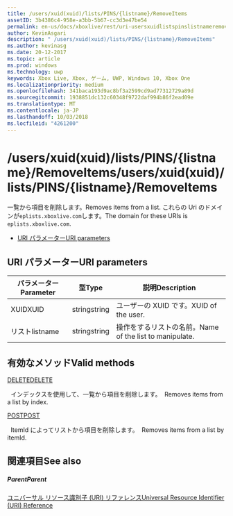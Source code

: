 ```yaml
---
title: /users/xuid(xuid)/lists/PINS/{listname}/RemoveItems
assetID: 3b4386c4-958e-a3bb-5b67-cc3d3e47be54
permalink: en-us/docs/xboxlive/rest/uri-usersxuidlistspinslistnameremoveitems.html
author: KevinAsgari
description: " /users/xuid(xuid)/lists/PINS/{listname}/RemoveItems"
ms.author: kevinasg
ms.date: 20-12-2017
ms.topic: article
ms.prod: windows
ms.technology: uwp
keywords: Xbox Live, Xbox, ゲーム, UWP, Windows 10, Xbox One
ms.localizationpriority: medium
ms.openlocfilehash: 341baca193d9ac8bf3a2599cd9ad77312729a89d
ms.sourcegitcommit: 1938851dc132c60348f9722daf994b86f2ead09e
ms.translationtype: MT
ms.contentlocale: ja-JP
ms.lasthandoff: 10/03/2018
ms.locfileid: "4261200"
---
```

# <a name="usersxuidxuidlistspinslistnameremoveitems"></a><span data-ttu-id="8ab2c-104">/users/xuid(xuid)/lists/PINS/{listname}/RemoveItems</span><span class="sxs-lookup"><span data-stu-id="8ab2c-104">/users/xuid(xuid)/lists/PINS/{listname}/RemoveItems</span></span>
<span data-ttu-id="8ab2c-105">一覧から項目を削除します。</span><span class="sxs-lookup"><span data-stu-id="8ab2c-105">Removes items from a list.</span></span> <span data-ttu-id="8ab2c-106">これらの Uri のドメインが`eplists.xboxlive.com`します。</span><span class="sxs-lookup"><span data-stu-id="8ab2c-106">The domain for these URIs is `eplists.xboxlive.com`.</span></span>
 
  * [<span data-ttu-id="8ab2c-107">URI パラメーター</span><span class="sxs-lookup"><span data-stu-id="8ab2c-107">URI parameters</span></span>](#ID4EV)
 
<a id="ID4EV"></a>

 
## <a name="uri-parameters"></a><span data-ttu-id="8ab2c-108">URI パラメーター</span><span class="sxs-lookup"><span data-stu-id="8ab2c-108">URI parameters</span></span> 
 
| <span data-ttu-id="8ab2c-109">パラメーター</span><span class="sxs-lookup"><span data-stu-id="8ab2c-109">Parameter</span></span>| <span data-ttu-id="8ab2c-110">型</span><span class="sxs-lookup"><span data-stu-id="8ab2c-110">Type</span></span>| <span data-ttu-id="8ab2c-111">説明</span><span class="sxs-lookup"><span data-stu-id="8ab2c-111">Description</span></span>| 
| --- | --- | --- | 
| <span data-ttu-id="8ab2c-112">XUID</span><span class="sxs-lookup"><span data-stu-id="8ab2c-112">XUID</span></span>| <span data-ttu-id="8ab2c-113">string</span><span class="sxs-lookup"><span data-stu-id="8ab2c-113">string</span></span>| <span data-ttu-id="8ab2c-114">ユーザーの XUID です。</span><span class="sxs-lookup"><span data-stu-id="8ab2c-114">XUID of the user.</span></span>| 
| <span data-ttu-id="8ab2c-115">リスト</span><span class="sxs-lookup"><span data-stu-id="8ab2c-115">listname</span></span>| <span data-ttu-id="8ab2c-116">string</span><span class="sxs-lookup"><span data-stu-id="8ab2c-116">string</span></span>| <span data-ttu-id="8ab2c-117">操作をするリストの名前。</span><span class="sxs-lookup"><span data-stu-id="8ab2c-117">Name of the list to manipulate.</span></span>| 
  
<a id="ID4E5B"></a>

 
## <a name="valid-methods"></a><span data-ttu-id="8ab2c-118">有効なメソッド</span><span class="sxs-lookup"><span data-stu-id="8ab2c-118">Valid methods</span></span>

[<span data-ttu-id="8ab2c-119">DELETE</span><span class="sxs-lookup"><span data-stu-id="8ab2c-119">DELETE</span></span>](uri-usersxuidlistspinslistnameremoveitemsdelete.md)

<span data-ttu-id="8ab2c-120">&nbsp;&nbsp;インデックスを使用して、一覧から項目を削除します。</span><span class="sxs-lookup"><span data-stu-id="8ab2c-120">&nbsp;&nbsp;Removes items from a list by index.</span></span>

[<span data-ttu-id="8ab2c-121">POST</span><span class="sxs-lookup"><span data-stu-id="8ab2c-121">POST</span></span>](uri-usersxuidlistspinslistnameremoveitemspost.md)

<span data-ttu-id="8ab2c-122">&nbsp;&nbsp;ItemId によってリストから項目を削除します。</span><span class="sxs-lookup"><span data-stu-id="8ab2c-122">&nbsp;&nbsp;Removes items from a list by itemId.</span></span>
 
<a id="ID4ELC"></a>

 
## <a name="see-also"></a><span data-ttu-id="8ab2c-123">関連項目</span><span class="sxs-lookup"><span data-stu-id="8ab2c-123">See also</span></span>
 
<a id="ID4ENC"></a>

 
##### <a name="parent"></a><span data-ttu-id="8ab2c-124">Parent</span><span class="sxs-lookup"><span data-stu-id="8ab2c-124">Parent</span></span> 

[<span data-ttu-id="8ab2c-125">ユニバーサル リソース識別子 (URI) リファレンス</span><span class="sxs-lookup"><span data-stu-id="8ab2c-125">Universal Resource Identifier (URI) Reference</span></span>](../atoc-xboxlivews-reference-uris.md)

   